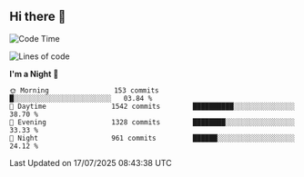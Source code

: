 ## Hi there 👋

<!--
**Wangmerlyn/Wangmerlyn** is a ✨ _special_ ✨ repository because its `README.md` (this file) appears on your GitHub profile.

Here are some ideas to get you started:

- 🔭 I’m currently working on ...
- 🌱 I’m currently learning ...
- 👯 I’m looking to collaborate on ...
- 🤔 I’m looking for help with ...
- 💬 Ask me about ...
- 📫 How to reach me: ...
- 😄 Pronouns: ...
- ⚡ Fun fact: ...
-->
<!--START_SECTION:waka-->
![Code Time](http://img.shields.io/badge/Code%20Time-423%20hrs%203%20mins-blue)

![Lines of code](https://img.shields.io/badge/From%20Hello%20World%20I%27ve%20Written-20.2%20million%20lines%20of%20code-blue)

**I'm a Night 🦉** 

```text
🌞 Morning                153 commits         █░░░░░░░░░░░░░░░░░░░░░░░░   03.84 % 
🌆 Daytime                1542 commits        ██████████░░░░░░░░░░░░░░░   38.70 % 
🌃 Evening                1328 commits        ████████░░░░░░░░░░░░░░░░░   33.33 % 
🌙 Night                  961 commits         ██████░░░░░░░░░░░░░░░░░░░   24.12 % 
```



 Last Updated on 17/07/2025 08:43:38 UTC
<!--END_SECTION:waka-->
